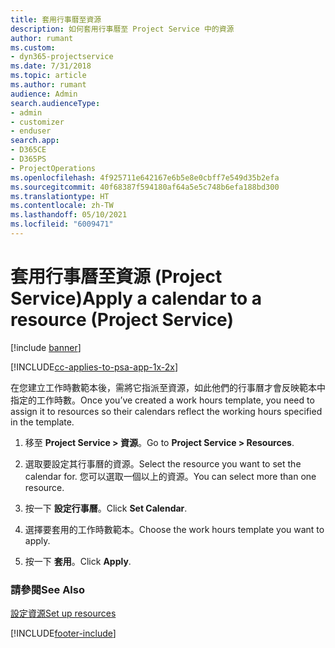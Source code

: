 ```yaml
---
title: 套用行事曆至資源
description: 如何套用行事曆至 Project Service 中的資源
author: rumant
ms.custom:
- dyn365-projectservice
ms.date: 7/31/2018
ms.topic: article
ms.author: rumant
audience: Admin
search.audienceType:
- admin
- customizer
- enduser
search.app:
- D365CE
- D365PS
- ProjectOperations
ms.openlocfilehash: 4f925711e642167e6b5e8e0cbff7e549d35b2efa
ms.sourcegitcommit: 40f68387f594180af64a5e5c748b6efa188bd300
ms.translationtype: HT
ms.contentlocale: zh-TW
ms.lasthandoff: 05/10/2021
ms.locfileid: "6009471"
---
```

# <a name="apply-a-calendar-to-a-resource-project-service"></a><span data-ttu-id="7d9d8-103">套用行事曆至資源 (Project Service)</span><span class="sxs-lookup"><span data-stu-id="7d9d8-103">Apply a calendar to a resource (Project Service)</span></span>

[!include [banner](../includes/psa-now-project-operations.md)]

[!INCLUDE[cc-applies-to-psa-app-1x-2x](../includes/cc-applies-to-psa-app-1x-2x.md)]

<span data-ttu-id="7d9d8-104">在您建立工作時數範本後，需將它指派至資源，如此他們的行事曆才會反映範本中指定的工作時數。</span><span class="sxs-lookup"><span data-stu-id="7d9d8-104">Once you’ve created a work hours template, you need to assign it to resources so their calendars reflect the working hours specified in the template.</span></span>  
  
1.  <span data-ttu-id="7d9d8-105">移至 **Project Service > 資源**。</span><span class="sxs-lookup"><span data-stu-id="7d9d8-105">Go to **Project Service > Resources**.</span></span>  
  
2.  <span data-ttu-id="7d9d8-106">選取要設定其行事曆的資源。</span><span class="sxs-lookup"><span data-stu-id="7d9d8-106">Select the resource you want to set the calendar for.</span></span> <span data-ttu-id="7d9d8-107">您可以選取一個以上的資源。</span><span class="sxs-lookup"><span data-stu-id="7d9d8-107">You can select more than one resource.</span></span>  
  
3.  <span data-ttu-id="7d9d8-108">按一下 **設定行事曆**。</span><span class="sxs-lookup"><span data-stu-id="7d9d8-108">Click **Set Calendar**.</span></span>  
  
4.  <span data-ttu-id="7d9d8-109">選擇要套用的工作時數範本。</span><span class="sxs-lookup"><span data-stu-id="7d9d8-109">Choose the work hours template you want to apply.</span></span>  
  
5.  <span data-ttu-id="7d9d8-110">按一下 **套用**。</span><span class="sxs-lookup"><span data-stu-id="7d9d8-110">Click **Apply**.</span></span>  
  
### <a name="see-also"></a><span data-ttu-id="7d9d8-111">請參閱</span><span class="sxs-lookup"><span data-stu-id="7d9d8-111">See Also</span></span>  
 [<span data-ttu-id="7d9d8-112">設定資源</span><span class="sxs-lookup"><span data-stu-id="7d9d8-112">Set up resources</span></span>](../psa/set-up-resources.md)


[!INCLUDE[footer-include](../includes/footer-banner.md)]